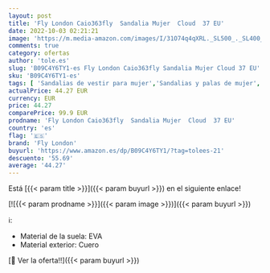 ```yaml
---
layout: post
title: 'Fly London Caio363fly  Sandalia Mujer  Cloud  37 EU'
date: 2022-10-03 02:21:21
image: 'https://m.media-amazon.com/images/I/31O74q4qXRL._SL500_._SL400_.jpg'
comments: true
category: ofertas
author: 'tole.es'
slug: 'B09C4Y6TY1-es Fly London Caio363fly Sandalia Mujer Cloud 37 EU'
sku: 'B09C4Y6TY1-es'
tags: [ 'Sandalias de vestir para mujer','Sandalias y palas de mujer','Zapatos','Zapatos para mujer','Zapatos y complementos','fly london','sandalia','🇪🇸', ]
actualPrice: 44.27 EUR
currency: EUR
price: 44.27
comparePrice: 99.9 EUR
prodname: 'Fly London Caio363fly  Sandalia Mujer  Cloud  37 EU'
country: 'es'
flag: '🇪🇸'
brand: 'Fly London'
buyurl: 'https://www.amazon.es/dp/B09C4Y6TY1/?tag=tolees-21'
descuento: '55.69'
average: '44.27'
---
```


Está [{{< param title >}}]({{< param buyurl >}}) en el siguiente enlace!

[![{{< param prodname >}}]({{< param image >}})]({{< param buyurl >}})

ℹ️:

- Material de la suela: EVA
- Material exterior: Cuero

[🛒 Ver la oferta!!]({{< param buyurl >}})
